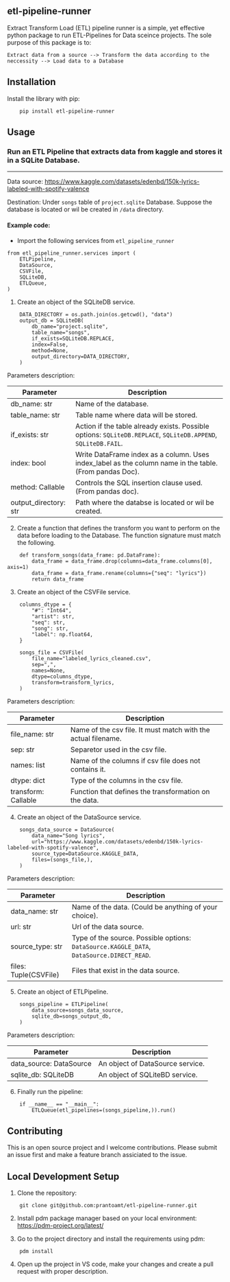 ## etl-pipeline-runner

Extract Transform Load (ETL) pipeline runner is a simple, yet effective python 
package to run ETL-Pipelines for Data sceince projects. The sole purpose of this
package is to:

```Extract data from a source --> Transform the data according to the neccessity --> Load data to a Database```

## Installation

Install the library with pip:


```
    pip install etl-pipeline-runner
```

## Usage
### Run an ETL Pipeline that extracts data from kaggle and stores it in a SQLite Database.
----------

Data source: https://www.kaggle.com/datasets/edenbd/150k-lyrics-labeled-with-spotify-valence

Destination: Under ``songs`` table of ``project.sqlite`` Database. Suppose the database is located or wil be created in ``/data`` directory.

#### Example code:
* Import the following services from ``etl_pipeline_runner``

```
from etl_pipeline_runner.services import (
    ETLPipeline,
    DataSource,
    CSVFile,
    SQLiteDB,
    ETLQueue,
)
```

1. Create an object of the SQLiteDB service.

```
    DATA_DIRECTORY = os.path.join(os.getcwd(), "data")
    output_db = SQLiteDB(
        db_name="project.sqlite",
        table_name="songs",
        if_exists=SQLiteDB.REPLACE,
        index=False,
        method=None,
        output_directory=DATA_DIRECTORY,
    )
```

Parameters description:

|             Parameter               |             Description                                                                                     |
|-------------------------------------|-------------------------------------------------------------------------------------------------------------|
|             db_name: str            | Name of the database.                                                                                       |
|             table_name: str         | Table name where data will be stored.                                                                       |
|             if_exists: str          | Action if the table already exists. Possible options: ``SQLiteDB.REPLACE``, ``SQLiteDB.APPEND``, ``SQLiteDB.FAIL``.|
|             index: bool             | Write DataFrame index as a column. Uses index_label as the column name in the table. (From pandas Doc).     |
|             method: Callable        | Controls the SQL insertion clause used. (From pandas doc).                                                  |
|             output_directory: str   | Path where the databse is located or wil be created.                                                        |

2. Create a function that defines the transform you want to perform on the data before loading to the Database.
    The function signature must match the following.

```
    def transform_songs(data_frame: pd.DataFrame):
        data_frame = data_frame.drop(columns=data_frame.columns[0], axis=1)
        data_frame = data_frame.rename(columns={"seq": "lyrics"})
        return data_frame
```

3. Create an object of the CSVFile service.

``` 
    columns_dtype = {
        "#": "Int64",
        "artist": str,
        "seq": str,
        "song": str,
        "label": np.float64,
    }

    songs_file = CSVFile(
        file_name="labeled_lyrics_cleaned.csv",
        sep=",",
        names=None,
        dtype=columns_dtype,
        transform=transform_lyrics,
    )
```

Parameters description:

|             Parameter               |             Description                                       |
|-------------------------------------|---------------------------------------------------------------|
|           file_name: str            | Name of the csv file. It must match with the actual filename. |
|           sep: str                  | Separetor used in the csv file.                               |
|           names: list               | Name of the columns if csv file does not contains it.         |
|           dtype: dict               | Type of the columns in the csv file.                          |
|           transform: Callable       | Function that defines the transformation on the data.         |

4. Create an object of the DataSource service.

```
    songs_data_source = DataSource(
        data_name="Song lyrics",
        url="https://www.kaggle.com/datasets/edenbd/150k-lyrics-labeled-with-spotify-valence",
        source_type=DataSource.KAGGLE_DATA,
        files=(songs_file,),
    )
```

Parameters description:

|             Parameter               |             Description                                                                               |
|-------------------------------------|-------------------------------------------------------------------------------------------------------|
|           data_name: str            | Name of the data. (Could be anything of your choice).                                                 |
|           url: str                  | Url of the data source.                                                                               |
|           source_type: str          | Type of the source. Possible options: ``DataSource.KAGGLE_DATA``, ``DataSource.DIRECT_READ``.         |
|           files: Tuple(CSVFile)     | Files that exist in the data source.                                                                  |

5. Create an object of ETLPipeline.

```
    songs_pipeline = ETLPipeline(
        data_source=songs_data_source,
        sqlite_db=songs_output_db,
    )
```
Parameters description:

|             Parameter               |             Description           |
|-------------------------------------|-----------------------------------|
|           data_source: DataSource   | An object of DataSource service.  |
|           sqlite_db: SQLiteDB       | An object of SQLiteBD service.    |


6. Finally run the pipeline:

```
    if __name__ == "__main__":
        ETLQueue(etl_pipelines=(songs_pipeline,)).run()
```


## Contributing
This is an open source project and I welcome contributions. Please submit an issue first and make a feature branch
assiciated to the issue.

## Local Development Setup

1. Clone the repository:

```
    git clone git@github.com:prantoamt/etl-pipeline-runner.git
```

2. Install pdm package manager based on your local environment: https://pdm-project.org/latest/

3. Go to the project directory and install the requirements using pdm:

```
    pdm install
```

4. Open up the project in VS code, make your changes and create a pull request with proper description.